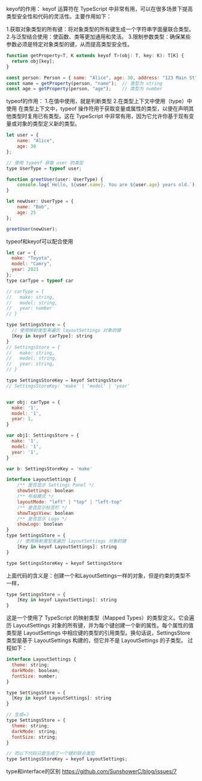 keyof的作用：
keyof 运算符在 TypeScript 中非常有用，可以在很多场景下提高类型安全性和代码的灵活性。主要作用如下：

1.获取对象类型的所有键：将对象类型的所有键生成一个字符串字面量联合类型。
2.与泛型结合使用：使函数、类等更加通用和灵活。
3.限制参数类型：确保某些参数必须是特定对象类型的键，从而提高类型安全性。

```javascript
function getProperty<T, K extends keyof T>(obj: T, key: K): T[K] {
  return obj[key];
}

const person: Person = { name: "Alice", age: 30, address: "123 Main St" };
const name = getProperty(person, "name");  // 类型为 string
const age = getProperty(person, "age");    // 类型为 number
```

typeof的作用：
1.在值中使用，就是判断类型
2.在类型上下文中使用（type）中使用
在类型上下文中，typeof 操作符用于获取变量或属性的类型，以便在声明其他类型时复用已有类型。这在 TypeScript 中非常有用，因为它允许你基于现有变量或对象的类型定义新的类型。
```javascript
let user = {
    name: "Alice",
    age: 30
};

// 使用 typeof 获取 user 的类型
type UserType = typeof user;

function greetUser(user: UserType) {
    console.log(`Hello, ${user.name}. You are ${user.age} years old.`);
}

let newUser: UserType = {
    name: "Bob",
    age: 25
};

greetUser(newUser);

```

typeof和keyof可以配合使用
```javascript
let car = {
  make: "Toyota",
  model: "Camry",
  year: 2021
};
type carType = typeof car

// carType = {
//   make: string,
//   model: string,
//   year: number
// }

type SettingsStore = {
  // 使用映射类型来遍历 layoutSettings 对象的键
  [Key in keyof carType]: string
}
// SettingsStore = {
//   make: string,
//   model: string,
//   year: string,
// }

type SettingsStoreKey = keyof SettingsStore
// SettingsStoreKey: 'make' | 'model' | 'year'


var obj: carType = {
  make: '1',
  model: '1',
  year: 1,
}

var obj1: SettingsStore = {
  make: '1',
  model: '1',
  year: '1',
}

var b: SettingsStoreKey = 'make'
```

```javascript
interface LayoutSettings {
    /** 是否显示 Settings Panel */
    showSettings: boolean
    /** 布局模式 */
    layoutMode: "left" | "top" | "left-top"
    /** 是否显示标签栏 */
    showTagsView: boolean
    /** 是否显示 Logo */
    showLogo: boolean
}
type SettingsStore = {
    // 使用映射类型来遍历 layoutSettings 对象的键
    [Key in keyof LayoutSettings]: string
}

type SettingsStoreKey = keyof SettingsStore
```

上面代码的含义是：创建一个和LayoutSettings一样的对象，但是约束的类型不一样，

```javascript
type SettingsStore = {
    [Key in keyof LayoutSettings]: string
}
```
这是一个使用了 TypeScript 的映射类型（Mapped Types）的类型定义。它会遍历 LayoutSettings 对象的所有键，并为每个键创建一个新的属性。每个属性的值类型是 LayoutSettings 中相应键的类型的引用类型。换句话说，SettingsStore 类型是基于 LayoutSettings 构建的，但它并不是 LayoutSettings 的子类型。
过程如下：

```javascript
interface LayoutSettings {
  theme: string;
  darkMode: boolean;
  fontSize: number;
}

type SettingsStore = {
  [Key in keyof LayoutSettings]: string
}

// 生成=》
type SettingsStore = {
  theme: string;
  darkMode: string;
  fontSize: string;
}

// 而以下代码只是生成了一个键的联合类型
type SettingsStoreKey = keyof LayoutSettings;
```

type和interface的区别
https://github.com/SunshowerC/blog/issues/7